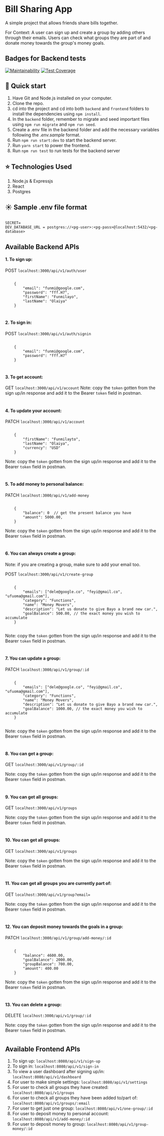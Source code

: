 # Bill Sharing App

<p> A simple project that allows friends share bills together.</p>
<p>For Context: A user can sign up and create a group by adding others through their emails. Users can 
check what groups they are part of and donate money towards the group's money goals.</p>

## Badges for Backend tests

[![Maintainability](https://api.codeclimate.com/v1/badges/d3de7cb6253766bcf279/maintainability)](https://codeclimate.com/github/codeliezel/Fullstack-bill-sharing-app/maintainability)
[![Test Coverage](https://api.codeclimate.com/v1/badges/d3de7cb6253766bcf279/test_coverage)](https://codeclimate.com/github/codeliezel/Fullstack-bill-sharing-app/test_coverage)
## :rocket: Quick start

1.  Have Git and Node.js installed on your computer.
2.  Clone the repo.
3.  cd into the project and cd into both `backend` and `frontend` folders to install the dependencies using `npm install`.
4.  In the `backend` folder, remember to migrate and seed important files using `npm run migrate` and `npm run seed`.
5.  Create a .env file in the backend folder and add the necessary variables following the _.env.sample_ format.
6.  Run `npm run start:dev` to start the backend server.
7.  Run `yarn start` to power the frontend.
8. Run `npm run test` to run tests for the backend server

## :star: Technologies Used

1. Node.js & Expressjs
2. React
3. Postgres

## :sunny: Sample .env file format

```

SECRET=
DEV_DATABASE_URL = postgres://<pg-user>:<pg-pass>@localhost:5432/<pg-database>

```

## Available Backend APIs

<h4>1. To sign up:</h4>
   
POST `localhost:3000/api/v1/auth/user`

```

    {
        "email": "funmi@google.com",
        "password": "fff.H7",
        "firstName": "Funmilayo",
        "lastName": "Olaiya"
    }

```

#

<h4>2. To sign in:</h4>
   
POST `localhost:3000/api/v1/auth/signin`

```

    {
        "email": "funmi@google.com",
        "password": "fff.H7"
    }

```

#

<h4>3. To get account:</h4>
   
GET `localhost:3000/api/v1/account`
Note: copy the `token` gotten from the sign up/in response and add it to the Bearer `token` field in postman.

#

<h4>4. To update your account:</h4>
   
PATCH `localhost:3000/api/v1/account` 

```

    {
        "firstName": "Funmilayto",
        "lastName": "Olaiya",
        "currency": "USD"
    }

```
Note: copy the `token` gotten from the sign up/in response and add it to the Bearer `token` field in postman.

#

<h4>5. To add money to personal balance:</h4>
   
PATCH `localhost:3000/api/v1/add-money` 

```

    {
        "balance": 0  // get the present balance you have
        "amount": 5000.00,
    }

```
Note: copy the `token` gotten from the sign up/in response and add it to the Bearer `token` field in postman.

#

<h4>6. You can always create a group:</h4>

Note: if you are creating a group, make sure to add your email too.

POST `localhost:3000/api/v1/create-group` 

```

    {
        "emails": ["dele@google.co", "feyi@gmail.co", "ufuoma@gmail.com"],
        "category": "Functions",
        "name": "Money Movers",
        "description": "Let us donate to give Bayo a brand new car.",
        "goalBalance": 500.00, // the exact money you wish to accumulate
    }


```
Note: copy the `token` gotten from the sign up/in response and add it to the Bearer `token` field in postman.

#

<h4>7. You can update a group:</h4>
   
PATCH `localhost:3000/api/v1/group/:id` 

```

    {
        "emails": ["dele@google.co", "feyi@gmail.co", "ufuoma@gmail.com"],
        "category": "Functions",
        "name": "Money Movers",
        "description": "Let us donate to give Bayo a brand new car.",
        "goalBalance": 1000.00, // the exact money you wish to accumulate
    }


```
Note: copy the `token` gotten from the sign up/in response and add it to the Bearer `token` field in postman.

#

<h4>8. You can get a group:</h4>
   
GET `localhost:3000/api/v1/group/:id` 

Note: copy the `token` gotten from the sign up/in response and add it to the Bearer `token` field in postman.

#

<h4>9. You can get all groups:</h4>
   
GET `localhost:3000/api/v1/groups` 

Note: copy the `token` gotten from the sign up/in response and add it to the Bearer `token` field in postman.


#

<h4>10. You can get all groups:</h4>
   
GET `localhost:3000/api/v1/groups` 

Note: copy the `token` gotten from the sign up/in response and add it to the Bearer `token` field in postman.


#

<h4>11. You can get all groups you are currently part of:</h4>
   
GET `localhost:3000/api/v1/group?email=` 

Note: copy the `token` gotten from the sign up/in response and add it to the Bearer `token` field in postman.

#

<h4>12. You can deposit money towards the goals in a group:</h4>
   
PATCH `localhost:3000/api/v1/group/add-money/:id` 

```

    {
        "balance": 4600.00,
        "goalBalance": 2000.00,
        "groupBalance": 700.00,
        "amount": 400.00
    }

```

Note: copy the `token` gotten from the sign up/in response and add it to the Bearer `token` field in postman.

#

<h4>13. You can delete a group:</h4>
   
DELETE `localhost:3000/api/v1/group/:id` 

Note: copy the `token` gotten from the sign up/in response and add it to the Bearer `token` field in postman.

#
#

## Available Frontend APIs

1. To sign up: `localhost:8080/api/v1/sign-up`
2. To sign in: `localhost:8080/api/v1/sign-in`
3. To view a user dashboard after signing up/in: `localhost:8080/api/v1/dashboard`
4. For user to make simple settings: `localhost:8080/api/v1/settings`
5. For user to check all groups they have created: `localhost:8080/api/v1/groups`
6. For user to check all groups they have been added to/part of: `localhost:8080/api/v1/groups/:email`
7. For user to get just one group: `localhost:8080/api/v1/one-group/:id`
8. For user to deposit money to personal account: `localhost:8080/api/v1/add-money/:id`
9. For user to deposit money to group: `localhost:8080/api/v1/group-money/:id`